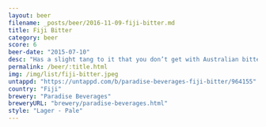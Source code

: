 ```yaml
---
layout: beer
filename: _posts/beer/2016-11-09-fiji-bitter.md
title: Fiji Bitter
category: beer
score: 6
beer-date: "2015-07-10"
desc: "Has a slight tang to it that you don’t get with Australian bitters"
permalink: /beer/:title.html
img: /img/list/fiji-bitter.jpeg
untappd: "https://untappd.com/b/paradise-beverages-fiji-bitter/964155"
country: "Fiji"
brewery: "Paradise Beverages"
breweryURL: "brewery/paradise-beverages.html"
style: "Lager - Pale"
---
```

